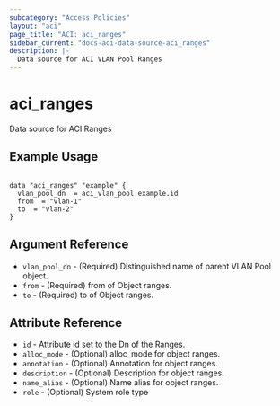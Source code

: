 ```yaml
---
subcategory: "Access Policies"
layout: "aci"
page_title: "ACI: aci_ranges"
sidebar_current: "docs-aci-data-source-aci_ranges"
description: |-
  Data source for ACI VLAN Pool Ranges
---
```


# aci_ranges #
Data source for ACI Ranges

## Example Usage ##

```hcl

data "aci_ranges" "example" {
  vlan_pool_dn  = aci_vlan_pool.example.id
  from  = "vlan-1"
  to  = "vlan-2"
}

```

## Argument Reference ##

* `vlan_pool_dn` - (Required) Distinguished name of parent VLAN Pool object.
* `from` - (Required) from of Object ranges.
* `to` - (Required) to of Object ranges.


## Attribute Reference

* `id` - Attribute id set to the Dn of the Ranges.
* `alloc_mode` - (Optional) alloc_mode for object ranges.
* `annotation` - (Optional) Annotation for object ranges.
* `description` - (Optional) Description for object ranges.
* `name_alias` - (Optional) Name alias for object ranges.
* `role` - (Optional) System role type
